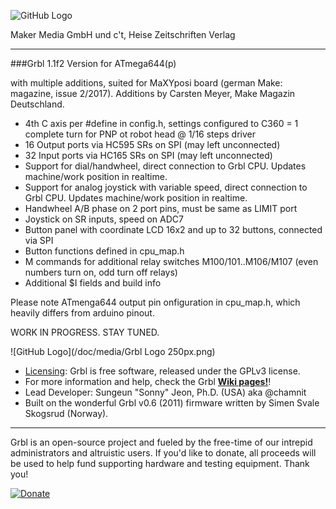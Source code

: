 ![GitHub Logo](http://www.heise.de/make/icons/make_logo.png)

Maker Media GmbH und c't, Heise Zeitschriften Verlag

***

###Grbl 1.1f2 Version for ATmega644(p) 

with multiple additions, suited for MaXYposi board (german Make: magazine, issue 2/2017). Additions by Carsten Meyer, Make Magazin Deutschland.

* 4th C axis per #define in config.h, settings configured to C360 = 1 complete turn for PNP ot robot head @ 1/16 steps driver
* 16 Output ports via HC595 SRs on SPI (may left unconnected)
* 32 Input ports via HC165 SRs on SPI (may left unconnected)
* Support for dial/handwheel, direct connection to Grbl CPU. Updates machine/work position in realtime.
* Support for analog joystick with variable speed, direct connection to Grbl CPU. Updates machine/work position in realtime.
* Handwheel A/B phase on 2 port pins, must be same as LIMIT port
* Joystick on SR inputs, speed on ADC7
* Button panel with coordinate LCD 16x2 and up to 32 buttons, connected via SPI
* Button functions defined in cpu_map.h
* M commands for additional relay switches M100/101..M106/M107 (even numbers turn on, odd turn off relays)
* Additional $I fields and build info

Please note ATmenga644 output pin onfiguration in cpu_map.h, which heavily differs from arduino pinout.


WORK IN PROGRESS. STAY TUNED.


![GitHub Logo](/doc/media/Grbl Logo 250px.png)

* [Licensing](https://github.com/gnea/grbl/wiki/Licensing): Grbl is free software, released under the GPLv3 license.
* For more information and help, check the Grbl **[Wiki pages!](https://github.com/gnea/grbl/wiki)**!
* Lead Developer: Sungeun "Sonny" Jeon, Ph.D. (USA) aka @chamnit
* Built on the wonderful Grbl v0.6 (2011) firmware written by Simen Svale Skogsrud (Norway).

-------------
Grbl is an open-source project and fueled by the free-time of our intrepid administrators and altruistic users. If you'd like to donate, all proceeds will be used to help fund supporting hardware and testing equipment. Thank you!

[![Donate](https://www.paypalobjects.com/en_US/i/btn/btn_donate_LG.gif)](https://www.paypal.com/cgi-bin/webscr?cmd=_s-xclick&hosted_button_id=CUGXJHXA36BYW)
